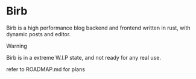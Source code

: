 # Birb

Birb is a high performance blog backend and frontend written in rust, with dynamic posts and editor.

> [!WARNING]
> Birb is in a extreme W.I.P state, and not ready for any real use.

refer to ROADMAP.md for plans
